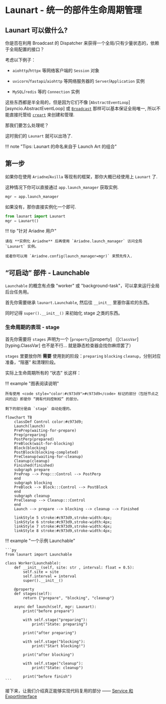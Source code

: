# Launart - 统一的部件生命周期管理

## Launart 可以做什么?

你是否在利用 Broadcast 的 Dispatcher 来获得一个全局/只有少量状态的，依赖于全局配置的接口？

考虑以下例子：

- `aiohttp`/`httpx` 等网络客户端的 `Session` 对象

- `uvicorn`/`fastapi`/`aiohttp` 等网络服务器的 `Server`/`Application` 实例

- `MySQL`/`redis` 等的 `Connection` 实例

这些东西都是半全局的，但是因为它们不像 [`AbstractEventLoop`][asyncio.AbstractEventLoop] 或 [`Broadcast`](./../../broadcast/basic/hello-world.md)
那样可以基本保证全局唯一, 所以不能直接托管给 [`creart`](./../creart/intro.md) 来创建和管理.

那我们要怎么处理呢？

这时我们的 `Launart` 就可以出场了.

!!! note "Tips: Launart 的命名来自于 Launch Art 的组合"

## 第一步

如果你在使用 `Ariadne`/`Avilla` 等现有的框架，那你大概已经使用上 `Launart` 了.

这种情况下你可以直接通过 `app.launch_manager` 获取实例.

```py
mgr = app.launch_manager
```

如果没有，那你直接实例化一个即可.

```py
from launart import Launart
mgr = Launart()
```

!!! tip "针对 Ariadne 用户"

    请在 **实例化 Ariadne** 后再使用 `Ariadne.launch_manager` 访问全局 `Launart` 实例。

    或者你可以用 `Ariadne.config(launch_manager=mgr)` 来预先传入.

## “可启动” 部件 - Launchable

`Launchable` 的概念有点像 "worker" 或 "background-task"，可以拿来运行全局后台任务用。

首先你需要继承 `launart.Launchable`, 然后往 `__init__` 里塞你喜欢的东西。

同时记得 `super().__init__()` 来初始化 stage 之类的东西。

### 生命周期的表现 - stage

首先你需要将 `stages` 声明为一个 [`property`][property]
（[`ClassVar`][typing.ClassVar] 也不是不行... 就是静态检查器会找你麻烦罢了）

`stages` 里要放你所 **需要** 使用到的阶段：`preparing` `blocking` `cleanup`，分别对应准备，“阻塞” 和清理阶段。

实际上生命周期所有的 “状态” 长这样：

!!! example "图表阅读说明"

    所有使用 <code style="color:#c973d9">#c973d9</code> 标记的部分（包括节点之间的边）即是你 “拥有代码控制权” 的部分。
    
    剩下的部分是由 `stage` 自动处理的。

```mermaid
flowchart TB
    classDef Control color:#c973d9;
    Launch(launch)
    PrePrep(waiting-for-prepare)
    Prep(preparing)
    PostPerp(prepared)
    PreBlock(wait-for-blocking)
    Block(blocking)
    PostBlock(blocking-completed)
    PreCleanup(waiting-for-cleanup)
    Cleanup(cleanup)
    Finished(finished)
    subgraph prepare
    PrePrep --> Prep:::Control --> PostPerp
    end
    subgraph blocking
    PreBlock --> Block:::Control --> PostBlock
    end
    subgraph cleanup
    PreCleanup --> Cleanup:::Control
    end
    Launch --> prepare --> blocking --> cleanup --> Finished

    linkStyle 5 stroke:#c973d9,stroke-width:4px;
    linkStyle 6 stroke:#c973d9,stroke-width:4px;
    linkStyle 7 stroke:#c973d9,stroke-width:4px;
    linkStyle 8 stroke:#c973d9,stroke-width:4px;
```


!!! example "一个示例 Launchable"

    ```py
    from launart import Launchable

    class Worker(Launchable):
        def __init__(self, site: str , interval: float = 0.5):
            self.site = site
            self.interval = interval
            super().__init__()

        @property
        def stages(self):
            return {"prepare", "blocking", "cleanup"}

        async def launch(self, mgr: Launart):
            print("before prepare")

            with self.stage("preparing"):
                print("State: preparing")

            print("after preparing")

            with self.stage("blocking"):
                print("Start blocking!")

            print("after blocking")

            with self.stage("cleanup"):
                print("State: cleanup")
            
            print("before finish")
    ```



接下来，让我们介绍真正能够实现代码复用的部分 —— [Service 和 ExportInterface](./service.md)